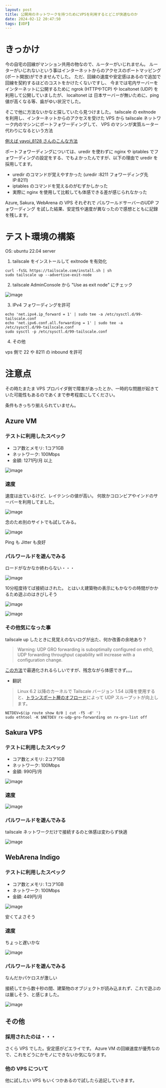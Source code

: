 ```yaml
---
layout: post
title: 公開用のネットワークを持つためにVPSを利用するとどこが快適なのか
date: 2024-02-12 20:47:50
tags: [UDP]
---
```


# きっかけ

今の自宅の回線がマンション共用の物なので、ルーターがいじれません。
ルーターがいじれないという事はインターネットからのアクセスのポートマッピング(ポート開放)ができませんでした。
ただ、回線の速度や安定感はあるので追加で回線を契約するほどのコストをかけたくないですし、
今までは宅内サーバーをインターネットに公開するために ngrok (HTTPやTCP) や localtonet (UDP) を利用して公開していましたが、
localtonet は 日本サーバーが無いために、ping 値が高くなる等、歯がゆい状況でした。

そこで他に方法ないかなと探していたら見つけました。
tailscale の exitnode を利用し、インターネットからのアクセスを受けた VPS から tailscale ネットワーク内のマシンにポートフォワーディングして、
VPS のマシンが実質ルーター代わりになるという方法

[例えば yayoi_8128 さんのこんな方法](https://note.com/yayoi_8128/n/n4a35f271a57f)

ポートフォワーディングについては、uredir を使わずに nginx や iptables でフォワーディングの設定をする、でもよかったんですが、以下の理由で uredir を採用してます。

- uredir のコマンドが覚えやすかった (uredir :8211 フォワーディング先IP:8211)
- iptables のコマンドを覚えるのがむずかしかった
- 実際に nginx を使用して比較しても体感できる差が感じられなかった

Azure, Sakura, WebArena の VPS それぞれで パルワールドサーバーのUDP フォワーディング を試した結果、安定性や速度が異なったので感想とともに記録を残します。

# テスト環境の構築

OS: ubuntu 22.04 server

1. tailscale をインストールして exitnode を有効化

```
curl -fsSL https://tailscale.com/install.sh | sh
sudo tailscale up --advertise-exit-node
```

2. tailscale AdminConsole から "Use as exit node" にチェック

![image](https://github.com/sakkuntyo/sakkuntyo.github.io/assets/20591351/aa7549a0-b4ad-4476-836f-2a50b91a66d9)

3. IPv4 フォワーディングを許可
```
echo 'net.ipv4.ip_forward = 1' | sudo tee -a /etc/sysctl.d/99-tailscale.conf
echo 'net.ipv6.conf.all.forwarding = 1' | sudo tee -a /etc/sysctl.d/99-tailscale.conf
sudo sysctl -p /etc/sysctl.d/99-tailscale.conf
```

4. その他

vps 側で 22 や 8211 の inbound を許可

# 注意点

その時たまたま VPS プロバイダ側で障害があったとか、一時的な問題が起きていた可能性もあるのであくまで参考程度にしてください。

条件もきっちり揃えられていません。

## Azure VM

### テストに利用したスペック

- コア数とメモリ: 1コア1GB
- ネットワーク: 100Mbps
- 金額: 1271円/月 以上

![image](https://github.com/sakkuntyo/sakkuntyo.github.io/assets/20591351/2a7385e9-edc7-4aff-b9c2-db9b938c47c2)

### 速度

速度は出ているけど、レイテンシの値が高い。
何故かコロンビアやインドのサーバーを利用してました。

![image](https://github.com/sakkuntyo/sakkuntyo.github.io/assets/20591351/619e76a1-7488-42d1-8b78-a71425505937)

念のため別のサイトでも試してみる。

![image](https://github.com/sakkuntyo/sakkuntyo.github.io/assets/20591351/0ea0ce1c-67e2-458e-a3b9-5f41b4d2eda1)

Ping も Jitter も良好

### パルワールドを遊んでみる

ロードがなかなか終わらない・・・

![image](https://github.com/sakkuntyo/sakkuntyo.github.io/assets/20591351/58523e70-1ece-4ef8-beb3-899f968a04d5)

10分程度待てば接続はされた。
とはいえ建築物の表示にもかなりの時間がかかるため遊ぶのはきびしそう

![image](https://github.com/sakkuntyo/sakkuntyo.github.io/assets/20591351/5348a238-ee87-480c-a586-4da87d6d727c)

![image](https://github.com/sakkuntyo/sakkuntyo.github.io/assets/20591351/1347118a-8921-4d15-83af-373024355511)

### その他気になった事

tailscale up したときに見覚えのないログが出た、何か改善の余地あり？

> Warning: UDP GRO forwarding is suboptimally configured on eth0, UDP forwarding throughput capability will increase with a configuration change.

[この方法](https://tailscale.com/kb/1320/performance-best-practices#ethtool-configuration)で最適化されるらしいですが、残念ながら体感できず。。。

- 翻訳
> Linux 6.2 以降のカーネルで Tailscale バージョン 1.54 以降を使用すると、[トランスポート層のオフロード](https://www.kernel.org/doc/html/latest/networking/segmentation-offloads.html)によって UDP スループットが向上します。

```
NETDEV=$(ip route show 0/0 | cut -f5 -d' ')
sudo ethtool -K $NETDEV rx-udp-gro-forwarding on rx-gro-list off
```

## Sakura VPS

### テストに利用したスペック

- コア数とメモリ: 2コア1GB
- ネットワーク: 100Mbps
- 金額: 990円/月

![image](https://github.com/sakkuntyo/sakkuntyo.github.io/assets/20591351/3584674e-7686-41ce-ac1a-6c6242b0c144)

### 速度

![image](https://github.com/sakkuntyo/sakkuntyo.github.io/assets/20591351/e2d4d5fb-c414-4210-9177-8fee6df39364)

### パルワールドを遊んでみる

tailscale ネットワークだけで接続するのと体感は変わらず快適

![image](https://github.com/sakkuntyo/sakkuntyo.github.io/assets/20591351/f2b8f741-d22e-48bc-8119-34f9125d4aa3)

## WebArena Indigo 

### テストに利用したスペック

- コア数とメモリ: 1コア1GB
- ネットワーク: 100Mbps
- 金額: 449円/月

![image](https://github.com/sakkuntyo/sakkuntyo.github.io/assets/20591351/dc36abca-ef66-4750-942f-0f748d32afce)

安くてよさそう

### 速度

ちょっと遅いかな

![image](https://github.com/sakkuntyo/sakkuntyo.github.io/assets/20591351/e913b1f1-c2f4-44bc-9243-83c3b22c00e8)

### パルワールドを遊んでみる

なんだかパケロスが激しい

接続してから数十秒の間、建築物のオブジェクトが読み込まれず、これで遊ぶのは厳しそう、と感じました。

![image](https://github.com/sakkuntyo/sakkuntyo.github.io/assets/20591351/9d4fa4b1-1d90-43d3-8403-d4a979ba8786)

## その他

### 採用されたのは・・・

さくら VPS でした。安定感がどエライです。
Azure VM の回線速度が優秀なので、これをどうにかモノにできないか気になります。

### 他の VPS について

他に試したい VPS もいくつかあるので試したら追記していきます。
